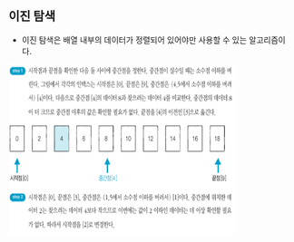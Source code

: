 ## 이진 탐색
- 이진 탐색은 배열 내부의 데이터가 정렬되어 있어야만 사용할 수 있는 알고리즘이다.

<div>
   <img src="image1.PNG" width="400" height="300">   
</div>